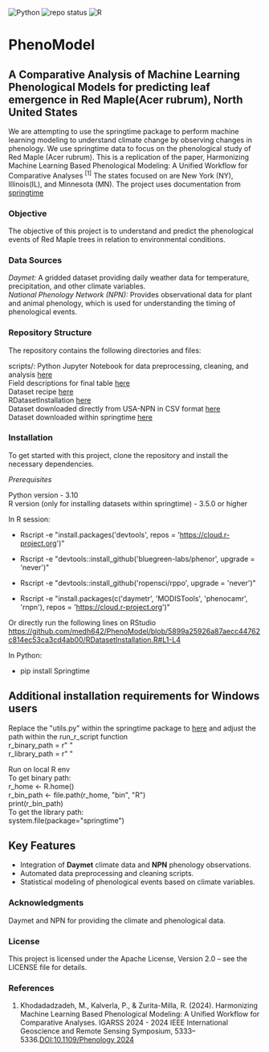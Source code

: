 ![Python](https://img.shields.io/badge/Python-3.10.16-blue?logo=python) ![repo status](https://www.repostatus.org/badges/latest/active.svg)
![R](https://img.shields.io/badge/R-4.4.2-blue?logo=R)

# PhenoModel
## A Comparative Analysis of Machine Learning Phenological Models for predicting leaf emergence in Red Maple(Acer rubrum), North United States
We are attempting to use the springtime package to perform machine learning modeling to understand climate change by observing changes in phenology. We use springtime data to focus on the phenological study of Red Maple (Acer rubrum). This is a replication of the paper, Harmonizing Machine Learning Based Phenological Modeling: A Unified Workflow for Comparative Analyses <sup>[1]</sup>  The states focused on are New York (NY), Illinois(IL), and Minnesota (MN). The project uses documentation from [springtime](https://springtime.readthedocs.io/en/latest/installation/)

### Objective 
The objective of this project is to understand and predict the phenological events of Red Maple trees in relation to environmental conditions.

### Data Sources
*Daymet:* A gridded dataset providing daily weather data for temperature, precipitation, and other climate variables.</br>
*National Phenology Network (NPN):* Provides observational data for plant and animal phenology, which is used for understanding the timing of phenological events.

### Repository Structure
The repository contains the following directories and files:  

scripts/: Python Jupyter Notebook for data preprocessing, cleaning, and analysis [here](https://github.com/medh642/PhenoModel/blob/main/MLmodel.ipynb) </br>
Field descriptions for final table [here](https://github.com/medh642/PhenoModel/blob/main/ColumnsDescription.pdf)  </br>
Dataset recipe [here](https://github.com/medh642/PhenoModel/blob/main/recip.yaml) </br>
RDatasetInstallation [here](https://github.com/medh642/PhenoModel/blob/main/RDatasetInstallation.R) </br>
Dataset downloaded directly from USA-NPN in CSV format [here](https://github.com/medh642/PhenoModel/blob/main/trial.csv) </br>
Dataset downloaded within springtime [here](https://github.com/medh642/PhenoModel/blob/main/OutputFile.csv)


### Installation
To get started with this project, clone the repository and install the necessary dependencies.  

*Prerequisites*  

Python version - 3.10</br>
R version (only for installing datasets within springtime) - 3.5.0 or higher

In R session:  

- Rscript -e "install.packages('devtools', repos = 'https://cloud.r-project.org')"  

- Rscript -e "devtools::install_github('bluegreen-labs/phenor', upgrade = 'never')"  

- Rscript -e "devtools::install_github('ropensci/rppo', upgrade = 'never')"  

- Rscript -e "install.packages(c('daymetr', 'MODISTools', 'phenocamr', 'rnpn'), repos = 'https://cloud.r-project.org')"

Or directly run the following lines on RStudio 
https://github.com/medh642/PhenoModel/blob/5899a25926a87aecc44762c814ec53ca3cd4ab00/RDatasetInstallation.R#L1-L4

In Python:  

- pip install Springtime  


## Additional installation requirements for Windows users
Replace the "utils.py" within the springtime package to [here](https://github.com/medh642/PhenoModel/blob/main/utils.py) and adjust the path within the run_r_script function</br>
r_binary_path = r" "  </br>
r_library_path = r" " </br>

Run on local R env </br>
To get binary path: </br>
r_home <- R.home() </br>
r_bin_path <- file.path(r_home, "bin", "R") </br>
print(r_bin_path) </br>
To get the library path:  </br>
system.file(package="springtime") </br>


## Key Features

- Integration of **Daymet** climate data and **NPN** phenology observations.
- Automated data preprocessing and cleaning scripts.
- Statistical modeling of phenological events based on climate variables.


### Acknowledgments
Daymet and NPN for providing the climate and phenological data.
 

### License
This project is licensed under the Apache License, Version 2.0 – see the LICENSE file for details.  


### References  
1. Khodadadzadeh, M., Kalverla, P., & Zurita-Milla, R. (2024). Harmonizing Machine Learning Based Phenological Modeling: A Unified Workflow for Comparative Analyses. IGARSS 2024 - 2024 IEEE International Geoscience and Remote Sensing Symposium, 5333–5336.[DOI:10.1109/Phenology 2024]( https://doi.org/10.1109/IGARSS53475.2024.10641356)

